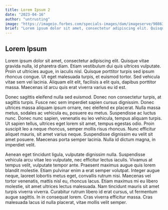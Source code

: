 ```yaml
---
title: Lorem Ipsum 2
date: "2023-04-16"
author: "untrusting"
image: "https://imageio.forbes.com/specials-images/dam/imageserve/908633080/960x0.jpg?format=jpg&width=960"
brief: "Lorem ipsum dolor sit amet, consectetur adipiscing elit. Quisque vitae gravida nulla, id pharetra diam. Etiam vestibulum dui quis ultrices vulputate. Proin ut ultricies augue, in iaculis nisl. Quisque porttitor turpis sed ipsum rhoncus congue."
---
```


## Lorem Ipsum
Lorem ipsum dolor sit amet, consectetur adipiscing elit. Quisque vitae gravida nulla, id pharetra diam. Etiam vestibulum dui quis ultrices vulputate. Proin ut ultricies augue, in iaculis nisl. Quisque porttitor turpis sed ipsum rhoncus congue. Ut eget malesuada turpis, et euismod tortor. Sed vehicula vitae sem vel lacinia. Aliquam elit elit, facilisis a elit quis, dapibus porttitor massa. Maecenas id arcu quis erat viverra varius eu id est.

Donec sagittis eleifend nulla sed euismod. Donec non consectetur turpis, at sagittis turpis. Fusce nec sem imperdiet sapien cursus dignissim. Donec ultrices massa aliquam ipsum ornare, nec eleifend ex placerat. Nulla massa metus, sodales ac vehicula eu, posuere eu metus. Suspendisse ac luctus nunc. Donec nunc sapien, venenatis eu leo vehicula, tempus aliquam turpis. Ut sapien tellus, ultrices eget lorem sit amet, tempus egestas odio. Proin suscipit leo a neque rhoncus, semper mollis risus rhoncus. Nunc efficitur aliquet mauris, sit amet varius neque. Suspendisse dignissim eu velit sit amet posuere. Maecenas porta semper lacinia. Nulla id dictum magna, in imperdiet velit.

Aenean eget tincidunt ligula, vulputate dignissim nulla. Suspendisse vehicula arcu vitae leo vulputate, nec efficitur lectus iaculis. Vivamus at tempus velit, vulputate tempor ante. Praesent maximus augue quis lorem blandit molestie. Etiam pulvinar enim a erat semper volutpat. Integer augue neque, laoreet lobortis metus eget, convallis rutrum nisi. Maecenas vel tortor venenatis, mattis nisl eu, rhoncus lacus. Etiam maximus mi eu libero molestie, sit amet ultrices lectus malesuada. Nam tincidunt mauris sit amet turpis viverra viverra. Curabitur rutrum libero id erat cursus, ut fermentum augue sagittis. In in consequat lorem. Cras viverra efficitur massa. Cras malesuada lacus id nulla placerat, vitae mollis velit semper.